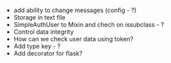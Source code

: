 #
* add ability to change messages (config - ?)
* Storage in text file
* SimpleAuthUser to Mixin and chech on issubclass - ?
* Control data integrity
* How can we check user data using token?
* Add type key - ?
* Add decorator for flask?